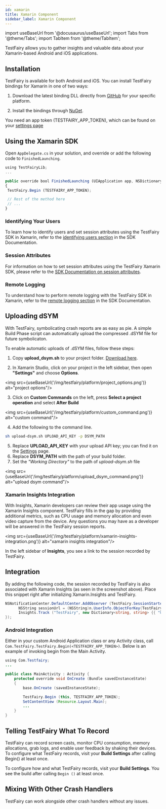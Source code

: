 ```yaml
---
id: xamarin
title: Xamarin Component
sidebar_label: Xamarin Component
---
```


import useBaseUrl from '@docusaurus/useBaseUrl';
import Tabs from '@theme/Tabs';
import TabItem from '@theme/TabItem';

TestFairy allows you to gather insights and valuable data about your Xamarin-based Android and iOS applications.

## Installation

TestFairy is available for both Android and iOS. You can install TestFairy bindings for Xamarin in one of two ways:

1. Download the latest binding DLL directly from [GitHub](https://github.com/testfairy/testfairy-xamarin/releases) for your specific platform.

1. Install the bindings through [NuGet](https://www.nuget.org/packages/TestFairy.Xamarin/).

You need an app token (TESTFAIRY_APP_TOKEN), which can be found on your [settings page](http://app.testfairy.com/settings/)

## Using the Xamarin SDK

Open `AppDelegate.cs` in your solution, and override or add the following code to `FinishedLaunching`.

```js
using TestFairyLib;
...

public override bool FinishedLaunching (UIApplication app, NSDictionary options)
{
 TestFairy.Begin (TESTFAIRY_APP_TOKEN);

 // Rest of the method here
 // ...
}
```

### Identifying Your Users

To learn how to identify users and set session attributes using the TestFairy SDK in Xamarin, refer to the [identifying users section](/testfairy/sdk/identifying-users/) in the SDK Documentation.

### Session Attributes

For information on how to set session attributes using the TestFairy Xamarin SDK, please refer to the [SDK Documentation on session attributes](/testfairy/sdk/session-attributes/).

### Remote Logging

To understand how to perform remote logging with the TestFairy SDK in Xamarin, refer to the [remote logging section](/testfairy/sdk/remote-logging/) in the SDK Documentation.

## Uploading dSYM

With TestFairy, symbolicating crash reports are as easy as pie. A simple Build Phase script can automatically upload the compressed .dSYM file for future symbolicaton.

To enable automatic uploads of .dSYM files, follow these steps:

1. Copy **upload_dsym.sh** to your project folder. [Download here](https://s3.amazonaws.com/testfairy/sdk/upload-dsym.sh).

2. In Xamarin Studio, click on your project in the left sidebar, then open **"Settings"** and choose **Options**.

<img src={useBaseUrl('/img/testfairy/platform/project_options.png')} alt="project options"/>

3. Click on **Custom Commands** on the left, press **Select a project operation** and select **After Build**

<img src={useBaseUrl('/img/testfairy/platform/custom_command.png')} alt="custom command"/>

4. Add the following to the command line.

```sh
sh upload-dsym.sh UPLOAD_API_KEY -p DSYM_PATH
```

5. Replace **UPLOAD_API_KEY** with your upload API key; you can find it on the [Settings](https://app.testfairy.com/settings/) page.
6. Replace **DSYM_PATH** with the path of your build folder.
7. Set the _"Working Directory"_ to the path of _upload-dsym.sh_ file

<img src={useBaseUrl('/img/testfairy/platform/upload_dsym_command.png')} alt="upload dsym command"/>

### Xamarin Insights Integration

With Insights, Xamarin developers can review their app usage using the Xamarin Insights component. TestFairy fills in the gap by providing additional metrics, such as CPU usage and memory allocation and even video capture from the device. Any questions you may have as a developer will be answered in the TestFairy session reports.

<img src={useBaseUrl('/img/testfairy/platform/xamarin-insights-integration.png')} alt="xamarin insights integration"/>

In the left sidebar of **Insights**, you see a link to the session recorded by TestFairy.

## Integration

By adding the following code, the session recorded by TestFairy is also associated with Xamarin Insights (as seen in the screenshot above). Place this snippet right after initializing Xamarin.Insights and TestFairy.

```csharp
NSNotificationCenter.DefaultCenter.AddObserver (TestFairy.SessionStartedNotification, delegate (NSNotification n) {
      NSString sessionUrl = (NSString)n.UserInfo.ObjectForKey(TestFairy.SessionStartedUrlKey);
      Insights.Track ("TestFairy", new Dictionary<string, string> {{ "URL", sessionUrl }});
});
```

### Android Integration

Either in your custom Android Application class or any Activity class, call `Com.TestFairy.TestFairy.Begin(<TESTFAIRY_APP_TOKEN>)`. Below is an example of invoking begin from the Main Activity.

```java
using Com.Testfairy;
...

public class MainActivity : Activity {
    protected override void OnCreate (Bundle savedInstanceState)
    {
        base.OnCreate (savedInstanceState);

        TestFairy.Begin (this, TESTFAIRY_APP_TOKEN);
        SetContentView (Resource.Layout.Main);
        ...
    }
}
```

## Telling TestFairy What To Record

TestFairy can record screen casts, monitor CPU consumption, memory allocations, grab logs, and enable user feedback by shaking their devices. To configure what TestFairy records, visit your **Build Settings** after calling Begin() at least once.

To configure how and what TestFairy records, visit your **Build Settings**. You see the build after calling `Begin ()` at least once.

## Mixing With Other Crash Handlers

TestFairy can work alongside other crash handlers without any issues.
